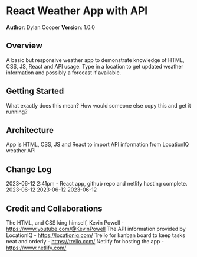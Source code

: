 # React Weather App with API

**Author**: Dylan Cooper
**Version**: 1.0.0

## Overview

A basic but responsive weather app to demonstrate knowledge of HTML, CSS, JS, React and API usage. Type in a location to get updated weather information and possibly a forecast if available.

## Getting Started

What exactly does this mean? How would someone else copy this and get it running?

## Architecture

App is HTML, CSS, JS and React to import API information from LocationIQ weather API

## Change Log

2023-06-12 2:41pm - React app, github repo and netlify hosting complete.
2023-06-12
2023-06-12
2023-06-12
## Credit and Collaborations

The HTML, and CSS king himself, Kevin Powell - https://www.youtube.com/@KevinPowell
The API information provided by LocationIQ - https://locationiq.com/
Trello for kanban board to keep tasks neat and orderly - https://trello.com/
Netlify for hosting the app - https://www.netlify.com/